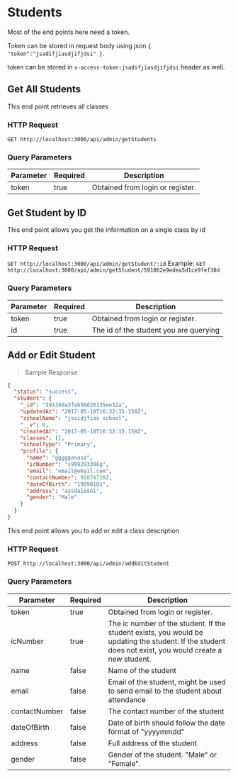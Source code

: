# Students

Most of the end points here need a token.

Token can be stored in request body using json `{ "token":"jsadifjiasdjifjdsi" }`.

token can be stored in `x-access-token:jsadifjiasdjifjdsi` header as well.



## Get All Students
This end point retrieves all classes
### HTTP Request
`GET http://localhost:3000/api/admin/getStudents`
### Query Parameters
Parameter | Required | Description
--------- | ------- | -----------
token     | true    | Obtained from login or register.



## Get Student by ID
This end point allows you get the information on a single class by id
### HTTP Request
`GET http://localhost:3000/api/admin/getStudent/:id`
Example:
`GET http://localhost:3000/api/admin/getStudent/591062e9edea5d1ce9fef38d`

### Query Parameters
Parameter | Required | Description
--------- | ------- | -----------
token     | true    | Obtained from login or register.
id        | true    | The id of the student you are querying



## Add or Edit Student
> Sample Response

```json
{
  "status": "success",
  "student": {
    "_id": "591340a3feb50d20135ee32a",
    "updatedAt": "2017-05-10T16:32:35.158Z",
    "schoolName": "jsaidjfias school",
    "__v": 0,
    "createdAt": "2017-05-10T16:32:35.158Z",
    "classes": [],
    "schoolType": "Primary",
    "profile": {
      "name": "gggggasasa",
      "icNumber": "s999293398g",
      "email": "email@email.com",
      "contactNumber": 928747282,
      "dateOfBirth": "19990101",
      "address": "assdaiasoi",
      "gender": "Male"
    }
  }
}
```
This end point allows you to add or edit a class description

### HTTP Request
`POST http://localhost:3000/api/admin/addEditStudent`

### Query Parameters
Parameter  | Required | Description
---------  | -------  | -----------
token      | true     | Obtained from login or register.
icNumber   | true     | The ic number of the student. If the student exists, you would be updating the student. If the student does not exist, you would create a new student.
name       | false    | Name of the student
email      | false    | Email of the student, might be used to send email to the student about attendance
contactNumber | false | The contact number of the student
dateOfBirth| false    | Date of birth should follow the date format of "yyyymmdd"
address    | false    | Full address of the student
gender     | false    | Gender of the student. "Male" or "Female".

